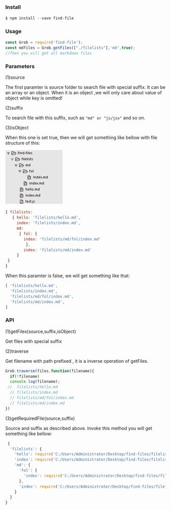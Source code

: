 ### Install
```js
$ npm install --save find-file
```
### Usage
```js
const Grob = require('find-file');
const mdfiles = Grob.getFiles(["./filelists"],'md',true);
//Then you will get all markdown files
```
### Parameters
(1)source

The first paramter is source folder to search  file with special suffix. It can be an array or an object. When it is an object ,we will only care about value of object while key is omitted!

(2)suffix

To search file with this suffix, such as `"md" or "js/jsx"` and so on.

(3)isObject

When this one is set true, then we will get something like bellow with file structure of this:

![](./file.PNG)

```js
{ filelists:
   { hello: 'filelists/hello.md',
     index: 'filelists/index.md',
     md:
      { fol: { 
        index: 'filelists/md/fol/index.md'
         },
        index: 'filelists/md/index.md' 
     }
 }
}
```
 When this paramter is false, we will get something like that:
```js
[ 'filelists/hello.md',
  'filelists/index.md',
  'filelists/md/fol/index.md',
  'filelists/md/index.md',
]
```

### API

(1)getFiles(source,suffix,isObject)

Get files with special suffix

(2)traverse

Get filename with path prefixed , it is a inverse operation of getFiles.
```js
Grob.traverse(files,function(filename){
  if(!filename)
  console.log(filename);
 //  filelists/hello.md
  // filelists/index.md
  // filelists/md/fol/index.md
  // filelists/md/index.md
})
```

(3)getRequiredFile(source,suffix)

Source and suffix as described above. Invoke this method you will get something like bellow:
```js
 {
  'filelists': {
    'hello': require('C:/Users/Administrator/Desktop/find-files/filelists/hello.md'),
    'index': require('C:/Users/Administrator/Desktop/find-files/filelists/index.md'),
    'md': {
      'fol': {
        'index': require('C:/Users/Administrator/Desktop/find-files/filelists/md/fol/index.md')
      },
      'index': require('C:/Users/Administrator/Desktop/find-files/filelists/md/index.md')
    }
  }
}
```




